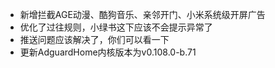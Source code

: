 - 新增拦截AGE动漫、酷狗音乐、亲邻开门、小米系统级开屏广告
- 优化了过往规则，小绿书这下应该不会提示异常了
- 推送问题应该解决了，你们可以看一下
- 更新AdguardHome内核版本为v0.108.0-b.71
